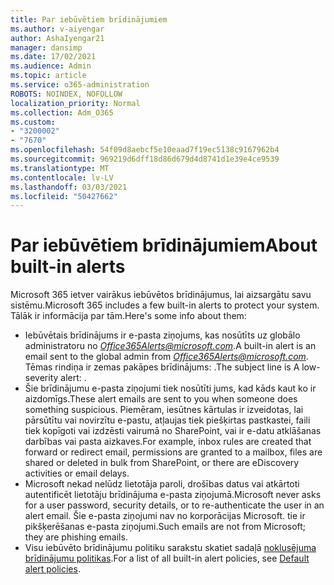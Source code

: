 ```yaml
---
title: Par iebūvētiem brīdinājumiem
ms.author: v-aiyengar
author: AshaIyengar21
manager: dansimp
ms.date: 17/02/2021
ms.audience: Admin
ms.topic: article
ms.service: o365-administration
ROBOTS: NOINDEX, NOFOLLOW
localization_priority: Normal
ms.collection: Adm_O365
ms.custom:
- "3200002"
- "7670"
ms.openlocfilehash: 54f09d8aebcf5e10eaad7f19ec5138c9167962b4
ms.sourcegitcommit: 969219d6dff18d86d679d4d8741d1e39e4ce9539
ms.translationtype: MT
ms.contentlocale: lv-LV
ms.lasthandoff: 03/03/2021
ms.locfileid: "50427662"
---
```

# <a name="about-built-in-alerts"></a><span data-ttu-id="6f778-102">Par iebūvētiem brīdinājumiem</span><span class="sxs-lookup"><span data-stu-id="6f778-102">About built-in alerts</span></span>

<span data-ttu-id="6f778-103">Microsoft 365 ietver vairākus iebūvētos brīdinājumus, lai aizsargātu savu sistēmu.</span><span class="sxs-lookup"><span data-stu-id="6f778-103">Microsoft 365 includes a few built-in alerts to protect your system.</span></span> <span data-ttu-id="6f778-104">Tālāk ir informācija par tām.</span><span class="sxs-lookup"><span data-stu-id="6f778-104">Here's some info about them:</span></span>

- <span data-ttu-id="6f778-105">Iebūvētais brīdinājums ir e-pasta ziņojums, kas nosūtīts uz globālo administratoru no *Office365Alerts@microsoft.com*.</span><span class="sxs-lookup"><span data-stu-id="6f778-105">A built-in alert is an email sent to the global admin from *Office365Alerts@microsoft.com*.</span></span> <span data-ttu-id="6f778-106">Tēmas rindiņa ir zemas pakāpes brīdinājums: <name of alert policy> .</span><span class="sxs-lookup"><span data-stu-id="6f778-106">The subject line is A low-severity alert: <name of alert policy>.</span></span>
- <span data-ttu-id="6f778-107">Šie brīdinājumu e-pasta ziņojumi tiek nosūtīti jums, kad kāds kaut ko ir aizdomīgs.</span><span class="sxs-lookup"><span data-stu-id="6f778-107">These alert emails are sent to you when someone does something suspicious.</span></span> <span data-ttu-id="6f778-108">Piemēram, iesūtnes kārtulas ir izveidotas, lai pārsūtītu vai novirzītu e-pastu, atļaujas tiek piešķirtas pastkastei, faili tiek kopīgoti vai izdzēsti vairumā no SharePoint, vai ir e-datu atklāšanas darbības vai pasta aizkaves.</span><span class="sxs-lookup"><span data-stu-id="6f778-108">For example, inbox rules are created that forward or redirect email, permissions are granted to a mailbox, files are shared or deleted in bulk from SharePoint, or there are eDiscovery activities or email delays.</span></span>
- <span data-ttu-id="6f778-109">Microsoft nekad nelūdz lietotāja paroli, drošības datus vai atkārtoti autentificēt lietotāju brīdinājuma e-pasta ziņojumā.</span><span class="sxs-lookup"><span data-stu-id="6f778-109">Microsoft never asks for a user password, security details, or to re-authenticate the user in an alert email.</span></span> <span data-ttu-id="6f778-110">Šie e-pasta ziņojumi nav no korporācijas Microsoft. tie ir pikšķerēšanas e-pasta ziņojumi.</span><span class="sxs-lookup"><span data-stu-id="6f778-110">Such emails are not from Microsoft; they are phishing emails.</span></span>
- <span data-ttu-id="6f778-111">Visu iebūvēto brīdinājumu politiku sarakstu skatiet sadaļā [noklusējuma brīdinājumu politikas](https://go.microsoft.com/fwlink/?linkid=2103170).</span><span class="sxs-lookup"><span data-stu-id="6f778-111">For a list of all built-in alert policies, see [Default alert policies](https://go.microsoft.com/fwlink/?linkid=2103170).</span></span>